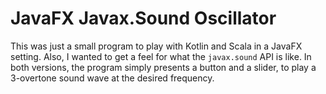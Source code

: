 # JavaFX Javax.Sound Oscillator

This was just a small program to play with Kotlin and Scala
in a JavaFX setting.  Also, I wanted to get a feel for 
what the `javax.sound` API is like.  In both versions, the program simply
presents a button and a slider, to play a 3-overtone sound wave
at the desired frequency.
